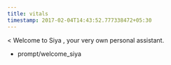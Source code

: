 ```yaml
---
title: vitals
timestamp: 2017-02-04T14:43:52.777338472+05:30
---
```


< Welcome to Siya , your very own personal assistant.
* prompt/welcome_siya
